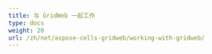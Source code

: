 ```yaml
---
title: 与 GridWeb 一起工作
type: docs
weight: 20
url: /zh/net/aspose-cells-gridweb/working-with-gridweb/
---
```



